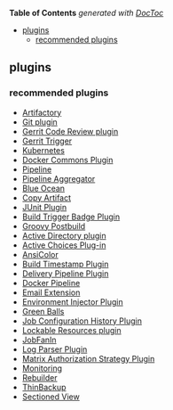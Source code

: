 <!-- START doctoc generated TOC please keep comment here to allow auto update -->
<!-- DON'T EDIT THIS SECTION, INSTEAD RE-RUN doctoc TO UPDATE -->
**Table of Contents**  *generated with [DocToc](https://github.com/thlorenz/doctoc)*

- [plugins](#plugins)
  - [recommended plugins](#recommended-plugins)

<!-- END doctoc generated TOC please keep comment here to allow auto update -->

## plugins
### recommended plugins
- [Artifactory](http://wiki.jenkins-ci.org/display/JENKINS/Artifactory+Plugin)
- [Git plugin](http://wiki.jenkins-ci.org/display/JENKINS/Git+Plugin)
- [Gerrit Code Review plugin](https://wiki.jenkins.io/display/JENKINS/Gerrit+Code+Review+Plugin)
- [Gerrit Trigger](http://wiki.jenkins-ci.org/display/JENKINS/Gerrit+Trigger)
- [Kubernetes](https://wiki.jenkins-ci.org/display/JENKINS/Kubernetes+Plugin)
- [Docker Commons Plugin](https://wiki.jenkins.io/display/JENKINS/Docker+Commons+Plugin)
- [Pipeline](https://wiki.jenkins-ci.org/display/JENKINS/Pipeline+Plugin)
- [Pipeline Aggregator](https://wiki.jenkins-ci.org/display/JENKINS/Pipeline+Aggregator+View)
- [Blue Ocean](https://wiki.jenkins-ci.org/display/JENKINS/Blue+Ocean+Plugin)
- [Copy Artifact](https://wiki.jenkins.io/display/JENKINS/Copy+Artifact+Plugin)
- [JUnit Plugin](http://wiki.jenkins-ci.org/display/JENKINS/JUnit+Plugin)
- [Build Trigger Badge Plugin](https://wiki.jenkins-ci.org/display/JENKINS/Build+Trigger+Badge+Plugin)
- [Groovy Postbuild](http://wiki.jenkins-ci.org/display/JENKINS/Groovy+Postbuild+Plugin)
- [Active Directory plugin](https://wiki.jenkins-ci.org/display/JENKINS/Active+Directory+Plugin)
- [Active Choices Plug-in](https://wiki.jenkins-ci.org/display/JENKINS/Active+Choices+Plugin)
- [AnsiColor](http://wiki.jenkins-ci.org/display/JENKINS/AnsiColor+Plugin)
- [Build Timestamp Plugin](https://wiki.jenkins-ci.org/display/JENKINS/Build+Timestamp+Plugin)
- [Delivery Pipeline Plugin](https://wiki.jenkins-ci.org/display/JENKINS/Delivery+Pipeline+Plugin)
- [Docker Pipeline](https://wiki.jenkins.io/display/JENKINS/Docker+Pipeline+Plugin)
- [Email Extension](https://wiki.jenkins-ci.org/display/JENKINS/Email-ext+plugin)
- [Environment Injector Plugin](https://wiki.jenkins.io/display/JENKINS/EnvInject+Plugin)
- [Green Balls](http://wiki.jenkins-ci.org/display/JENKINS/Green+Balls)
- [Job Configuration History Plugin](https://wiki.jenkins.io/display/JENKINS/JobConfigHistory+Plugin)
- [Lockable Resources plugin](https://wiki.jenkins-ci.org/display/JENKINS/Lockable+Resources+Plugin)
- [JobFanIn](https://wiki.jenkins-ci.org/display/JENKINS/JobFanIn+Plugin)
- [Log Parser Plugin](https://wiki.jenkins-ci.org/display/JENKINS/Log+Parser+Plugin)
- [Matrix Authorization Strategy Plugin](http://wiki.jenkins-ci.org/display/JENKINS/Matrix+Authorization+Strategy+Plugin)
- [Monitoring](https://wiki.jenkins.io/display/JENKINS/Monitoring)
- [Rebuilder](http://wiki.jenkins-ci.org/display/JENKINS/Rebuild+Plugin)
- [ThinBackup](https://wiki.jenkins-ci.org/display/JENKINS/thinBackup)
- [Sectioned View](https://plugins.jenkins.io/sectioned-view/)
